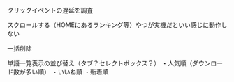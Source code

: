 クリックイベントの遅延を調査

スクロールする（HOMEにあるランキング等）やつが実機だといい感じに動作しない

一括削除

単語一覧表示の並び替え（タブ？セレクトボックス？）
・人気順（ダウンロード数が多い順）
・いいね順
・新着順
